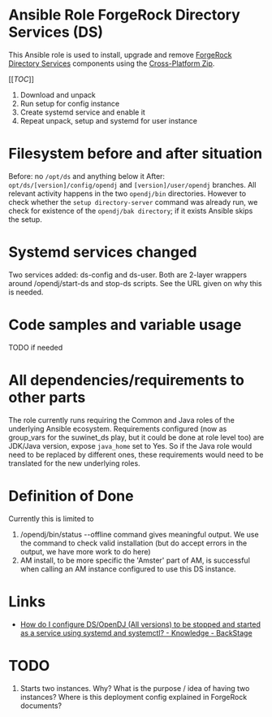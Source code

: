 # Ansible Role ForgeRock Directory Services (DS)

This Ansible role is used to install, upgrade and remove [ForgeRock Directory Services](https://backstage.forgerock.com/docs/ds/6.5/install-guide/) components using the [Cross-Platform Zip](https://backstage.forgerock.com/docs/ds/6.5/install-guide/#install-files-zip).

[[_TOC_]]

1. Download and unpack
2. Run setup for config instance
3. Create systemd service and enable it
4. Repeat unpack, setup and systemd for user instance


# Filesystem before and after situation
Before: no `/opt/ds` and anything below it
After: `opt/ds/[version]/config/opendj` and `[version]/user/opendj` branches. All relevant activity happens in the two `opendj/bin` directories.
However to check whether the `setup directory-server` command was already run, we check for existence of the `opendj/bak directory`; if it exists Ansible skips the setup.

# Systemd services changed
Two services added: ds-config and ds-user. Both are 2-layer wrappers around /opendj/start-ds and stop-ds scripts. See the URL given on why this is needed.

# Code samples and variable usage 
TODO if needed


# All dependencies/requirements to other parts
The role currently runs requiring the Common and Java roles of the underlying Ansible ecosystem.
Requirements configured (now as group_vars for the suwinet_ds play, but it could be done at role level too) are JDK/Java version, expose `java_home` set to Yes.
So if the Java role would need to be replaced by different ones, these requirements would need to be translated for the new underlying roles.


# Definition of Done
Currently this is limited to

1. /opendj/bin/status --offline command gives meaningful output. We use the command to check valid installation (but do accept errors in the output, we have more work to do here)
2. AM install, to be more specific the 'Amster' part of AM, is successful when calling an AM instance configured to use this DS instance.


# Links

* [How do I configure DS/OpenDJ (All versions) to be stopped and started as a service using systemd and systemctl? - Knowledge - BackStage](https://backstage.forgerock.com/knowledge/kb/article/a56766667)


# TODO

1. Starts two instances. Why? What is the purpose / idea of having two instances? Where is this deployment config explained  in ForgeRock documents?



